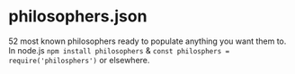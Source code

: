 # philosophers.json

52 most known philosophers ready to populate anything you want them to.
In node.js `npm install philosophers` &  `const philosphers = require('philosphers')` or elsewhere.
